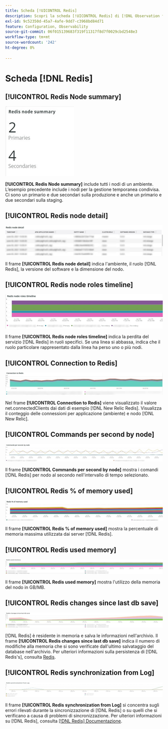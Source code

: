 ```yaml
---
title: Scheda [!UICONTROL Redis]
description: Scopri la scheda [!UICONTROL Redis] di [!DNL Observation for Adobe Commerce].
exl-id: 9c52350d-45a7-4afe-9dd7-c3968bd84d71
feature: Configuration, Observability
source-git-commit: 06f015139683f319f11317f8d7f0029cbd2548e3
workflow-type: tm+mt
source-wordcount: '242'
ht-degree: 0%

---
```


# Scheda [!DNL Redis]

## [!UICONTROL Redis Node summary]

![Riepilogo nodo Redis](../../assets/tools/observation-for-adobe-commerce/redis-tab-1.jpg)

**[!UICONTROL Redis Node summary]** include tutti i nodi di un ambiente. L’esempio precedente include i nodi per la gestione temporanea condivisa. Ci sono un primario e due secondari sulla produzione e anche un primario e due secondari sulla staging.

## [!UICONTROL Redis node detail]

![Dettagli nodo Redis](../../assets/tools/observation-for-adobe-commerce/redis-tab-2.jpg)

Il frame **[!UICONTROL Redis node detail]** indica l&#39;ambiente, il ruolo [!DNL Redis], la versione del software e la dimensione del nodo.

## [!UICONTROL Redis node roles timeline]

![Timeline dei ruoli del nodo Redis](../../assets/tools/observation-for-adobe-commerce/redis-tab-3.jpg)

Il frame **[!UICONTROL Redis node roles timeline]** indica la perdita del servizio [!DNL Redis] in ruoli specifici. Se una linea si abbassa, indica che il ruolo particolare rappresentato dalla linea ha perso uno o più nodi.

## [!UICONTROL Connection to Redis]

![Connessione a Redis](../../assets/tools/observation-for-adobe-commerce/redis-tab-4.jpg)

Nel frame **[!UICONTROL Connection to Redis]** viene visualizzato il valore net.connectedClients dai dati di esempio [!DNL New Relic Redis]. Visualizza il conteggio delle connessioni per applicazione (ambiente) e nodo [!DNL New Relic].

## [!UICONTROL Commands per second by node]

![Comandi al secondo per nodo](../../assets/tools/observation-for-adobe-commerce/redis-tab-5.jpg)

Il frame **[!UICONTROL Commands per second by node]** mostra i comandi [!DNL Redis] per nodo al secondo nell&#39;intervallo di tempo selezionato.

## [!UICONTROL Redis % of memory used]

![Redis % della memoria utilizzata](../../assets/tools/observation-for-adobe-commerce/redis-tab-6.jpg)

Il frame **[!UICONTROL Redis % of memory used]** mostra la percentuale di memoria massima utilizzata dai server [!DNL Redis].

## [!UICONTROL Redis used memory]

![Memoria riutilizzata](../../assets/tools/observation-for-adobe-commerce/redis-tab-7.jpg)

Il frame **[!UICONTROL Redis used memory]** mostra l&#39;utilizzo della memoria del nodo in GB/MB.

## [!UICONTROL Redis changes since last db save]

![Modifiche Redis dall&#39;ultimo salvataggio del database](../../assets/tools/observation-for-adobe-commerce/redis-tab-8.jpg)

[!DNL Redis] è residente in memoria e salva le informazioni nell&#39;archivio. Il frame **[!UICONTROL Redis changes since last db save]** indica il numero di modifiche alla memoria che si sono verificate dall&#39;ultimo salvataggio del database nell&#39;archivio. Per ulteriori informazioni sulla persistenza di [!DNL Redis's], consulta [Redis](https://redis.io/docs/latest/operate/oss_and_stack/management/persistence/).

## [!UICONTROL Redis synchronization from Log]

![Sincronizzazione Redis dal registro](../../assets/tools/observation-for-adobe-commerce/redis-tab-9.jpg)

Il frame **[!UICONTROL Redis synchronization from Log]** si concentra sugli errori rilevati durante la sincronizzazione di [!DNL Redis] o su quelli che si verificano a causa di problemi di sincronizzazione. Per ulteriori informazioni su [!DNL Redis], consulta [[!DNL Redis] Documentazione](https://redis.io/docs/).
